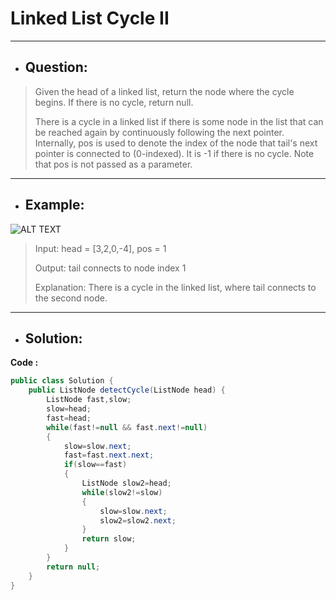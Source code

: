 # Linked List Cycle II
---
- ## Question:
>Given the head of a linked list, return the node where the cycle begins. If there is no cycle, return null.
>
>There is a cycle in a linked list if there is some node in the list that can be reached again by continuously following the next pointer. Internally, pos is used to denote the index of the node that tail's next pointer is connected to (0-indexed). It is -1 if there is no cycle. Note that pos is not passed as a parameter.
---
- ## Example:
![ALT TEXT](https://assets.leetcode.com/uploads/2018/12/07/circularlinkedlist.png)
>Input: head = [3,2,0,-4], pos = 1
>
>Output: tail connects to node index 1
>
>Explanation: There is a cycle in the linked list, where tail connects to the second node.
---
- ## Solution:
**Code :**
```java
public class Solution {
    public ListNode detectCycle(ListNode head) {
        ListNode fast,slow;
        slow=head;
        fast=head;
        while(fast!=null && fast.next!=null)
        {
            slow=slow.next;
            fast=fast.next.next;
            if(slow==fast)
            {
                ListNode slow2=head;
                while(slow2!=slow)
                {
                    slow=slow.next;
                    slow2=slow2.next;
                }
                return slow;
            }
        }
        return null;
    }
}
